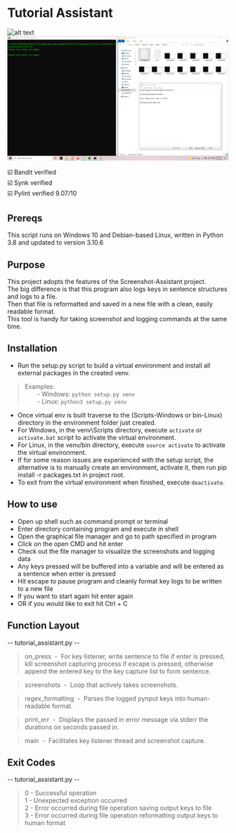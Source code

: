 # Tutorial Assistant
![alt text](https://github.com/ngimb64/Tutorial-Assistant/blob/master/TutorialAssistant.gif?raw=true)
![alt text](https://github.com/ngimb64/Tutorial-Assistant/blob/master/TutorialAssistant.png?raw=true)

&#9745;&#65039; Bandit verified<br>
&#9745;&#65039; Synk verified<br>
&#9745;&#65039; Pylint verified 9.07/10

## Prereqs
This script runs on Windows 10 and Debian-based Linux, written in Python 3.8 and updated to version 3.10.6

## Purpose
This project adopts the features of the Screenshot-Assistant project.<br>
The big difference is that this program also logs keys in sentence structures and logs to a file.<br>
Then that file is reformatted and saved in a new file with a clean, easily readable format.<br>
This tool is handy for taking screenshot and logging commands at the same time.

## Installation
- Run the setup.py script to build a virtual environment and install all external packages in the created venv.

> Examples:<br> 
>       &emsp;&emsp;- Windows:  `python setup.py venv`<br>
>       &emsp;&emsp;- Linux:  `python3 setup.py venv`

- Once virtual env is built traverse to the (Scripts-Windows or bin-Linux) directory in the environment folder just created.
- For Windows, in the venv\Scripts directory, execute `activate` or `activate.bat` script to activate the virtual environment.
- For Linux, in the venv/bin directory, execute `source activate` to activate the virtual environment.
- If for some reason issues are experienced with the setup script, the alternative is to manually create an environment, activate it, then run pip install -r packages.txt in project root.
- To exit from the virtual environment when finished, execute `deactivate`.

## How to use
- Open up shell such as command prompt or terminal
- Enter directory containing program and execute in shell
- Open the graphical file manager and go to path specified in program
- Click on the open CMD and hit enter
- Check out the file manager to visualize the screenshots and logging data
- Any keys pressed will be buffered into a variable and will be entered as a sentence when enter is pressed
- Hit escape to pause program and cleanly format key logs to be written to a new file
- If you want to start again hit enter again
- OR if you would like to exit hit Ctrl + C
 
## Function Layout
-- tutorial_assistant.py --
> on_press &nbsp;-&nbsp; For key listener, write sentence to file if enter is pressed, kill 
> screenshot capturing process if escape is pressed, otherwise append the entered key to the key 
> capture list to form sentence.

> screenshots &nbsp;-&nbsp; Loop that actively takes screenshots.

> regex_formatting &nbsp;-&nbsp; Parses the logged pynput keys into human-readable format.

> print_err &nbsp;-&nbsp; Displays the passed in error message via stderr the durations on seconds passed in.

> main &nbsp;-&nbsp; Facilitates key listener thread and screenshot capture.

## Exit Codes
-- tutorial_assistant.py --
> 0 - Successful operation<br>
> 1 - Unexpected exception occurred<br>
> 2 - Error occurred during file operation saving output keys to file<br>
> 3 - Error occurred during file operation reformatting output keys to human format

